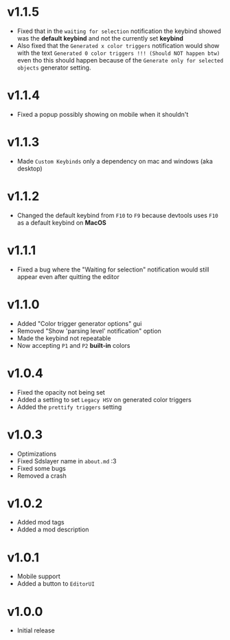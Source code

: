 # v1.1.5

- Fixed that in the `waiting for selection` notification the keybind showed was the **default keybind** and not the currently set **keybind**
- Also fixed that the `Generated x color triggers` notification would show with the text `Generated 0 color triggers !!! (Should NOT happen btw)` even tho this should happen because of the <cb>`Generate only for selected objects`</cb> generator setting.

# v1.1.4

- Fixed a popup possibly showing on mobile when it shouldn't

# v1.1.3

- Made `Custom Keybinds` only a dependency on mac and windows (aka desktop)

# v1.1.2

- Changed the default keybind from `F10` to `F9` because devtools uses `F10` as a default keybind on **MacOS**

# v1.1.1

- Fixed a bug where the "Waiting for selection" notification would still appear even after quitting the editor

# v1.1.0

- Added "Color trigger generator options" gui
- Removed "Show 'parsing level' notification" option
- Made the keybind not repeatable
- Now accepting `P1` and `P2` **built-in** colors

# v1.0.4

- Fixed the opacity not being set
- Added a setting to set `Legacy HSV` on generated color triggers
- Added the `prettify triggers` setting

# v1.0.3

- Optimizations
- Fixed Sdslayer name in `about.md` :3
- Fixed some bugs
- Removed a crash

# v1.0.2

- Added mod tags
- Added a mod description

# v1.0.1

- Mobile support
- Added a button to `EditorUI`

# v1.0.0

- Initial release
